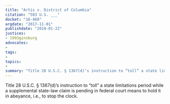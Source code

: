 ```yaml
---
title: "Artis v. District of Columbia"
citation: "583 U.S. ___"
docket: "16-460"
argdate: "2017-11-01"
publishdate: "2018-01-22"
justices:
- 1993ginsburg
advocates:
- 
tags:
- 
topics:
- 
summary: "Title 28 U.S.C. § 1367(d)’s instruction to “toll” a state limitations period while a supplemental state-law claim is pending in federal court means to hold it in abeyance, i.e., to stop the clock."
---
```

Title 28 U.S.C. § 1367(d)’s instruction to “toll” a state limitations period while a supplemental state-law claim is pending in federal court means to hold it in abeyance, i.e., to stop the clock.

